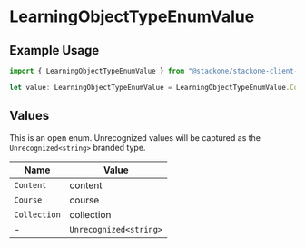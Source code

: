 # LearningObjectTypeEnumValue

## Example Usage

```typescript
import { LearningObjectTypeEnumValue } from "@stackone/stackone-client-ts/sdk/models/shared";

let value: LearningObjectTypeEnumValue = LearningObjectTypeEnumValue.Course;
```

## Values

This is an open enum. Unrecognized values will be captured as the `Unrecognized<string>` branded type.

| Name                   | Value                  |
| ---------------------- | ---------------------- |
| `Content`              | content                |
| `Course`               | course                 |
| `Collection`           | collection             |
| -                      | `Unrecognized<string>` |